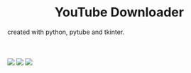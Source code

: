 
<h1 style="text-align: center; width=100%">YouTube Downloader</h1>
created with python, pytube and tkinter.
<br><br><br><br>
<img src="https://user-images.githubusercontent.com/46064260/119309281-62815680-bc6e-11eb-9093-4b82892bc2ea.png">
<img src="https://user-images.githubusercontent.com/46064260/119309574-c572ed80-bc6e-11eb-8004-b1c2c90e59ff.png">
<img src="https://user-images.githubusercontent.com/46064260/119309578-c6a41a80-bc6e-11eb-9ad5-03914d51c88b.png">
